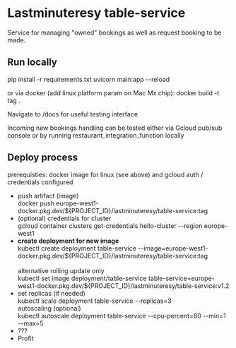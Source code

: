 <h1>Lastminuteresy table-service</h1>

<p>
Service for managing "owned" bookings as well as request booking to be made.
</p>

<h2>Run locally</h2>
<p>
pip install -r requirements.txt
uvicorn main:app --reload
</p>
<p>
or via docker (add linux platform param on Mac Mx chip):
docker build -t tag .
</p>

<p>
Navigate to /docs for useful testing interface</p>

<p>Incoming new bookings handling can be tested either
via Gcloud pub/sub console or by running restaurant_integration_function locally</p>

<h2>Deploy process</h2>
<p>prerequisties: docker image for linux (see above) and gcloud auth / credentials configured</p>
<ul>
<li>push artifact (image) <br>
docker push europe-west1-docker.pkg.dev/${PROJECT_ID}/lastminuteresy/table-service:tag</li>
<li>(optional) credentials for cluster<br>
gcloud container clusters get-credentials hello-cluster --region europe-west1</li>
<li><strong>create deployment for new image</strong><br>
kubectl create deployment table-service --image=europe-west1-docker.pkg.dev/${PROJECT_ID}/lastminuteresy/table-service:tag</li>
<br>alternative rolling update only <br>
kubectl set image deployment/table-service table-service=europe-west1-docker.pkg.dev/${PROJECT_ID}/lastminuteresy/table-service:v1.2
<li>set replicas (if needed)<br>
kubectl scale deployment table-service --replicas=3
<br>autoscaling (optional)<br>
kubectl autoscale deployment table-service --cpu-percent=80 --min=1 --max=5
<li>???</li>
<li>Profit</li>

</ul>

